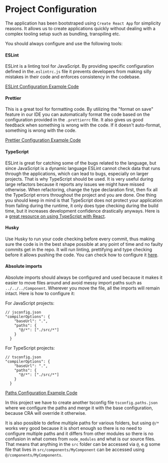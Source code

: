 # Project Configuration

The application has been bootstraped using `Create React App` for simplicity reasons. It allows us to create applications quickly without dealing with a complex tooling setup such as bundling, transpiling etc.

You should always configure and use the following tools:

#### ESLint

ESLint is a linting tool for JavaScript. By providing specific configuration defined in the`.eslintrc.js` file it prevents developers from making silly mistakes in their code and enforces consistency in the codebase.

[ESLint Configuration Example Code](../.eslintrc.js)

#### Prettier

This is a great tool for formatting code. By utilizing the "format on save" feature in our IDE you can automatically format the code based on the configuration provided in the `.prettierrc` file. It also gives us good feedback when something is wrong with the code. If it doesn't auto-format, something is wrong with the code.

[Prettier Configuration Example Code](../.prettierrc)

#### TypeScript

ESLint is great for catching some of the bugs related to the language, but since JavaScript is a dynamic language ESLint cannot check data that runs through the applications, which can lead to bugs, especially on larger projects. That is why TypeScript should be used. It is very useful during large refactors because it reports any issues we might have missed otherwise. When refactoring, change the type declaration first, then fix all the TypeScript errors throughout the project and you are done. One thing you should keep in mind is that TypeScript does not protect your application from failing during the runtime, it only does type checking during the build time, but it increases development confidence drastically anyways. Here is a [great resource on using TypeScript with React](https://react-typescript-cheatsheet.netlify.app/).

#### Husky

Use Husky to run your code checking before every commit, thus making sure the code is in the best shape possible at any point of time and no faulty commits get in the repo. It will run linting, prettifying and type checking before it allows pushing the code. You can check how to configure it [here](https://typicode.github.io/husky/#/?id=usage).

#### Absolute imports

Absolute imports should always be configured and used because it makes it easier to move files around and avoid messy import paths such as `../../../Component`. Wherever you move the file, all the imports will remain intact. Here is how to configure it:

For JavaScript projects:

```
// jsconfig.json
"compilerOptions": {
    "baseUrl": ".",
    "paths": {
      "@/*": ["./src/*"]
    }
  }
```

For TypeScript projects:

```
// tsconfig.json
"compilerOptions": {
    "baseUrl": ".",
    "paths": {
      "@/*": ["./src/*"]
    }
  }
```

[Paths Configuration Example Code](../tsconfig.paths.json)

In this project we have to create another tsconfig file `tsconfig.paths.json` where we configure the paths and merge it with the base configuration, because CRA will override it otherwise.

It is also possible to define multiple paths for various folders, but using `@/*` works very good because it is short enough so there is no need to configure multiple paths and it differs from other modules so there is no confusion in what comes from `node_modules` and what is our source files. That means that anything in the `src` folder can be accessed via `@`, e.g some file that lives in `src/components/MyComponent` can be accessed using `@/components/MyComponents`.
